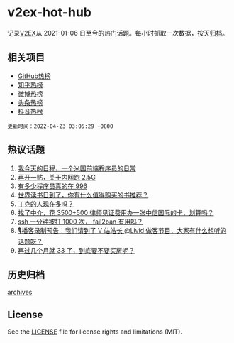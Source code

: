 # v2ex-hot-hub

 记录[V2EX](https://www.v2ex.com/)从 2021-01-06 日至今的热门话题。每小时抓取一次数据，按天[归档](archives)。
 
 ## 相关项目

- [GitHub热榜](https://github.com/snaildev/github-hot-hub)
- [知乎热榜](https://github.com/snaildev/zhihu-hot-hub)
- [微博热榜](https://github.com/snaildev/weibo-hot-hub)
- [头条热榜](https://github.com/snaildev/toutiao-hot-hub)
- [抖音热榜](https://github.com/snaildev/douyin-hot-hub)


 `更新时间：2022-04-23 03:05:29 +0800`

## 热议话题

1. [我今天的日程，一个米国前端程序员的日常](https://www.v2ex.com/t/848483)
1. [再开一贴，关于内网跑 2.5G](https://www.v2ex.com/t/848523)
1. [有多少程序员真的在 996](https://www.v2ex.com/t/848561)
1. [世界读书日到了，你有什么值得购买的书推荐？](https://www.v2ex.com/t/848500)
1. [丁克的人现在多吗？](https://www.v2ex.com/t/848607)
1. [找了中介，花 3500+500 律师见证费用办一张中信国际的卡，划算吗？](https://www.v2ex.com/t/848526)
1. [ssh 一分钟被打 1000 次， fail2ban 有用吗？](https://www.v2ex.com/t/848484)
1. [🎙播客录制预告：我们请到了 V 站站长 @Livid 做客节目，大家有什么想听的话题呀？](https://www.v2ex.com/t/848540)
1. [再过几个月就 33 了，到底要不要买房呢？](https://www.v2ex.com/t/848580)

## 历史归档

[archives](archives)

## License

See the [LICENSE](LICENSE) file for license rights and limitations (MIT).
